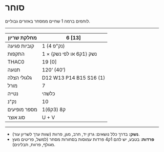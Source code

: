 # סוחר

לוחמים ברמה 1 שחיים ממסחר באזורים גבוליים.

------

| מחלקת שריון     | 6 [13]                        |
| ---------------- | ----------------------------- |
| קוביות פגיעה     | 1 (4 נק"פ)                    |
| התקפות          | 1 × נשק (1ק6 או לפי נשק)      |
| THAC0            | 19 [0]                        |
| תנועה           | 120’ (40’)                    |
| גלגולי הצלה     | D12 W13 P14 B15 S16 (1)       |
| מורל            | 7                             |
| נטייה           | כלשהי                         |
| נק"נ            | 10                            |
| מספר מופיעים    | 1ק8 (3ק6)                     |
| סוג אוצר        | U + V                         |

------

- **נשק:** בדרך כלל נושאים: גרזן יד, חרב, מגן, פרוות (שוות ערך לשריון עור).
- **פרדות:** בטבע, יש להם 1ק4 פרדות עמוסות בסחורות מסחר (למשל, פריטים מעץ מגולף, פרוות, תבלינים).